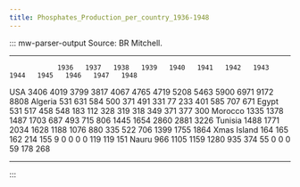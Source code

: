 ```yaml
---
title: Phosphates_Production_per_country_1936-1948
---
```


::: mw-parser-output
Source: BR Mitchell.

---

                1936   1937   1938   1939   1940   1941   1942   1943   1944   1945   1946   1947   1948

USA 3406 4019 3799 3817 4067 4765 4719 5208 5463 5900 6971 9172 8808
Algeria 531 631 584 500 371 491 331 77 233 401 585 707 671
Egypt 531 517 458 548 183 112 328 319 318 349 371 377 300
Morocco 1335 1378 1487 1703 687 493 715 806 1445 1654 2860 2881 3226
Tunisia 1488 1771 2034 1628 1188 1076 880 335 522 706 1399 1755 1864
Xmas Island 164 165 162 214 155 9 0 0 0 0 119 119 151
Nauru 966 1105 1159 1280 935 374 55 0 0 0 59 178 268

---

:::
